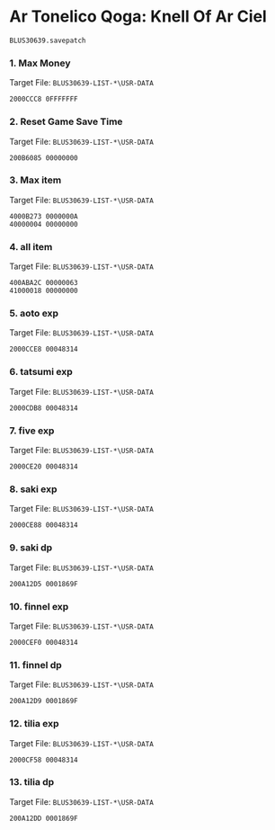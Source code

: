 #  Ar Tonelico Qoga: Knell Of Ar Ciel 

`BLUS30639.savepatch`

### 1. Max Money

Target File: `BLUS30639-LIST-*\USR-DATA`

```
2000CCC8 0FFFFFFF
```

### 2. Reset Game Save Time

Target File: `BLUS30639-LIST-*\USR-DATA`

```
200B6085 00000000
```

### 3. Max item

Target File: `BLUS30639-LIST-*\USR-DATA`

```
4000B273 0000000A
40000004 00000000
```

### 4. all item

Target File: `BLUS30639-LIST-*\USR-DATA`

```
400ABA2C 00000063
41000018 00000000
```

### 5. aoto exp

Target File: `BLUS30639-LIST-*\USR-DATA`

```
2000CCE8 00048314
```

### 6. tatsumi exp

Target File: `BLUS30639-LIST-*\USR-DATA`

```
2000CDB8 00048314
```

### 7. five exp

Target File: `BLUS30639-LIST-*\USR-DATA`

```
2000CE20 00048314
```

### 8. saki exp

Target File: `BLUS30639-LIST-*\USR-DATA`

```
2000CE88 00048314
```

### 9. saki dp

Target File: `BLUS30639-LIST-*\USR-DATA`

```
200A12D5 0001869F
```

### 10. finnel exp

Target File: `BLUS30639-LIST-*\USR-DATA`

```
2000CEF0 00048314
```

### 11. finnel dp

Target File: `BLUS30639-LIST-*\USR-DATA`

```
200A12D9 0001869F
```

### 12. tilia exp

Target File: `BLUS30639-LIST-*\USR-DATA`

```
2000CF58 00048314
```

### 13. tilia dp

Target File: `BLUS30639-LIST-*\USR-DATA`

```
200A12DD 0001869F
```

